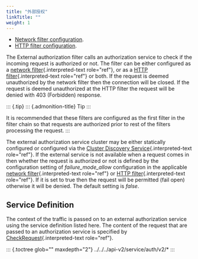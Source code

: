 ```yaml
---
title: "外部授权"
linkTitle: ""
weight: 1
---
```


- [Network filter configuration](config_network_filters_ext_authz).
- [HTTP filter configuration](config_http_filters_ext_authz).

The External authorization filter calls an authorization service to
check if the incoming request is authorized or not. The filter can be
either configured as a
[network filter](config_network_filters_ext_authz){.interpreted-text
role="ref"}, or as a
[HTTP filter](config_http_filters_ext_authz){.interpreted-text
role="ref"} or both. If the request is deemed unauthorized by the
network filter then the connection will be closed. If the request is
deemed unauthorized at the HTTP filter the request will be denied with
403 (Forbidden) response.

::: {.tip}
::: {.admonition-title}
Tip
:::

It is recommended that these filters are configured as the first filter
in the filter chain so that requests are authorized prior to rest of the
filters processing the request.
:::

The external authorization service cluster may be either statically
configured or configured via the
[Cluster Discovery Service](config_cluster_manager_cds){.interpreted-text
role="ref"}. If the external service is not available when a request
comes in then whether the request is authorized or not is defined by the
configuration setting of _failure_mode_allow_ configuration in the
applicable
[network filter](envoy_v3_api_msg_extensions.filters.network.ext_authz.v3.ExtAuthz){.interpreted-text
role="ref"} or
[HTTP filter](envoy_v3_api_msg_extensions.filters.http.ext_authz.v3.ExtAuthz){.interpreted-text
role="ref"}. If it is set to true then the request will be permitted
(fail open) otherwise it will be denied. The default setting is _false_.

## Service Definition

The context of the traffic is passed on to an external authorization
service using the service definition listed here. The content of the
request that are passed to an authorization service is specified by
[CheckRequest](envoy_v3_api_msg_service.auth.v3.CheckRequest){.interpreted-text
role="ref"}.

::: {.toctree glob="" maxdepth="2"}
../../../api-v2/service/auth/v2/\*
:::
